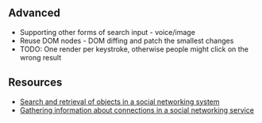 ## Advanced

- Supporting other forms of search input - voice/image
- Reuse DOM nodes - DOM diffing and patch the smallest changes
- TODO: One render per keystroke, otherwise people might click on the wrong result

## Resources

- [Search and retrieval of objects in a social networking system](https://patents.google.com/patent/US8239364)
- [Gathering information about connections in a social networking service](https://patents.google.com/patent/US9332077)
